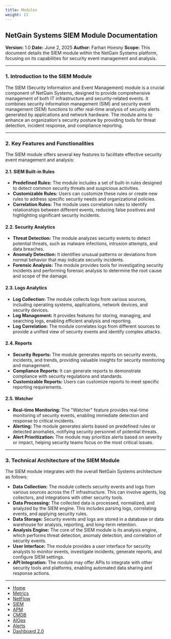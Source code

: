 ```yaml
---
title: Modules
weight: 13
---
```

##   NetGain Systems SIEM Module Documentation

**Version:** 1.0
**Date:** June 2, 2025
**Author:** Farhan Hoesny
**Scope:** This document details the SIEM module within the NetGain Systems platform, focusing on its capabilities for security event management and analysis.

---

###   1. Introduction to the SIEM Module

The SIEM (Security Information and Event Management) module is a crucial component of NetGain Systems, designed to provide comprehensive management of both IT infrastructure and security-related events. It combines security information management (SIM) and security event management (SEM) functions to offer real-time analysis of security alerts generated by applications and network hardware. The module aims to enhance an organization's security posture by providing tools for threat detection, incident response, and compliance reporting.

---

###   2. Key Features and Functionalities

The SIEM module offers several key features to facilitate effective security event management and analysis:

####   2.1. SIEM Built-in Rules

* **Predefined Rules:** The module includes a set of built-in rules designed to detect common security threats and suspicious activities.
* **Customizable Rules:** Users can customize these rules or create new rules to address specific security needs and organizational policies.
* **Correlation Rules:** The module uses correlation rules to identify relationships between different events, reducing false positives and highlighting significant security incidents.

####   2.2. Security Analytics

* **Threat Detection:** The module analyzes security events to detect potential threats, such as malware infections, intrusion attempts, and data breaches.
* **Anomaly Detection:** It identifies unusual patterns or deviations from normal behavior that may indicate security incidents.
* **Forensic Analysis:** The module provides tools for investigating security incidents and performing forensic analysis to determine the root cause and scope of the damage.

####   2.3. Logs Analytics

* **Log Collection:** The module collects logs from various sources, including operating systems, applications, network devices, and security devices.
* **Log Management:** It provides features for storing, managing, and searching logs, enabling efficient analysis and reporting.
* **Log Correlation:** The module correlates logs from different sources to provide a unified view of security events and identify complex attacks.

####   2.4. Reports

* **Security Reports:** The module generates reports on security events, incidents, and trends, providing valuable insights for security monitoring and management.
* **Compliance Reports:** It can generate reports to demonstrate compliance with security regulations and standards.
* **Customizable Reports:** Users can customize reports to meet specific reporting requirements.

####   2.5. Watcher

* **Real-time Monitoring:** The "Watcher" feature provides real-time monitoring of security events, enabling immediate detection and response to critical incidents.
* **Alerting:** The module generates alerts based on predefined rules or detected anomalies, notifying security personnel of potential threats.
* **Alert Prioritization:** The module may prioritize alerts based on severity or impact, helping security teams focus on the most critical issues.

---

###   3. Technical Architecture of the SIEM Module

The SIEM module integrates with the overall NetGain Systems architecture as follows:

* **Data Collection:** The module collects security events and logs from various sources across the IT infrastructure. This can involve agents, log collectors, and integrations with other security tools.
* **Data Processing:** The collected data is processed, normalized, and analyzed by the SIEM engine. This includes parsing logs, correlating events, and applying security rules.
* **Data Storage:** Security events and logs are stored in a database or data warehouse for analysis, reporting, and long-term retention.
* **Analysis Engine:** The core of the SIEM module is its analysis engine, which performs threat detection, anomaly detection, and correlation of security events.
* **User Interface:** The module provides a user interface for security analysts to monitor events, investigate incidents, generate reports, and configure SIEM settings.
* **API Integration:** The module may offer APIs to integrate with other security tools and platforms, enabling automated data sharing and response actions.

---
* <a href="/modules/home">Home</a>
* <a href="/modules/metrics">Metrics</a>
* <a href="/modules/netflow">NetFlow</a>
* <a href="/modules/siem">SIEM</a>
* <a href="/modules/apm">APM</a>
* <a href="/modules/cmdb">CMDB</a>
* <a href="/modules/aiops">AlOps</a>
* <a href="/modules/alerts">Alerts</a>
* <a href="/modules/dashboards_2.0">Dashboard 2.0</a>
